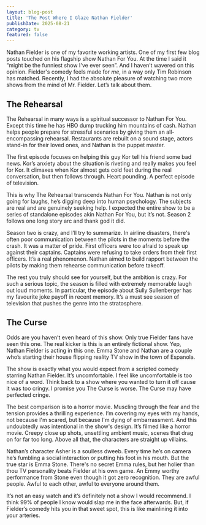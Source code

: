 ```yaml
---
layout: blog-post
title: 'The Post Where I Glaze Nathan Fielder'
publishDate: 2025-08-21
category: tv
featured: false
---
```


Nathan Fielder is one of my favorite working artists. One of my first few blog posts touched on his flagship show Nathan For You. At the time I said it “might be the funniest show I've ever seen”. And I haven’t wavered on this opinion. Fielder's comedy feels made for _me_, in a way only Tim Robinson has matched. Recently, I had the absolute pleasure of watching two more shows from the mind of Mr. Fielder. Let’s talk about them.

## The Rehearsal

The Rehearsal in many ways is a spiritual successor to Nathan For You. Except this time he has HBO dump trucking him mountains of cash. Nathan helps people prepare for stressful scenarios by giving them an all-encompassing rehearsal. Restaurants are rebuilt on a sound stage, actors stand-in for their loved ones, and Nathan is the puppet master. 

The first episode focuses on helping this guy Kor tell his friend some bad news. Kor’s anxiety about the situation is riveting and really makes you feel for Kor. It climaxes when Kor almost gets cold feet during the real conversation, but then follows through. Heart pounding. A perfect episode of television.

This is why The Rehearsal transcends Nathan For You. Nathan is not only going for laughs, he’s digging deep into human psychology. The subjects are real and are genuinely seeking help. I expected the entire show to be a series of standalone episodes akin Nathan For You, but it’s not. Season 2 follows one long story arc and thank god it did.

Season two is crazy, and I’ll try to summarize. In airline disasters, there's often poor communication between the pilots in the moments before the crash. It was a matter of pride. First officers were too afraid to speak up against their captains. Captains were refusing to take orders from their first officers. It’s a real phenomenon. Nathan aimed to build rapport between the pilots by making them rehearse communication before takeoff.

The rest you truly should see for yourself, but the ambition is crazy. For such a serious topic, the season is filled with extremely memorable laugh out loud moments. In particular, the episode about Sully Sullenberger has my favourite joke payoff in recent memory. It’s a must see season of television that pushes the genre into the stratosphere. 

## The Curse

Odds are you haven’t even heard of this show. Only true Fielder fans have seen this one. The real kicker is this is an entirely fictional show. Yep, Nathan Fielder is acting in this one. Emma Stone and Nathan are a couple who’s starting their house flipping reality TV show in the town of Espanola.

The show is exactly what you would expect from a scripted comedy starring Nathan Fielder. It’s uncomfortable. I feel like uncomfortable is too nice of a word. Think back to a show where you wanted to turn it off cause it was too cringy. I promise you The Curse is worse. The Curse may have perfected cringe.

The best comparison is to a horror movie. Muscling through the fear and the tension provides a thrilling experience. I’m covering my eyes with my hands, not because I'm scared, but because I'm dying of embarrassment. And this undoubtedly was intentional in the show's design. It’s filmed like a horror movie. Creepy close up shots, unsettling ambient music, scenes that drag on for far too long. Above all that, the characters are straight up villains. 

Nathan’s character Asher is a soulless dweeb. Every time he’s on camera he’s fumbling a social interaction or putting his foot in his mouth. But the true star is Emma Stone. There's no secret Emma rules, but her holier than thou TV personality beats Fielder at his own game. An Emmy worthy performance from Stone even though it got zero recognition. They are awful people. Awful to each other, awful to everyone around them. 

It’s not an easy watch and it’s definitely not a show I would recommend. I think 99% of people I know would slap me in the face afterwards. But, if Fielder’s comedy hits you in that sweet spot, this is like mainlining it into your arteries. 
